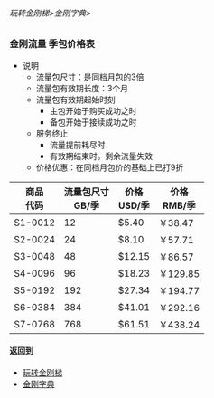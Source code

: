 ###### 玩转金刚梯>金刚字典>
### 金刚流量 季包价格表

- 说明
  - 流量包尺寸：是同档月包的3倍
  - 流量包有效期长度：3个月
  - 流量包有效期起始时刻
    - 主包开始于购买成功之时
    - 备包开始于接续成功之时
  - 服务终止
    - 流量提前耗尽时
    - 有效期结束时。剩余流量失效
  - 价格优惠：在同档月包价的基础上已打9折

|商品<Br>代码|流量包尺寸<Br>GB/季|价格<Br>USD/季|价格<Br>RMB/季|
|-------| ------|-------|----------| 
|S1-0012|     12|  $5.40|   ￥38.47|
|S2-0024|     24|  $8.10|   ￥57.71| 
|S3-0048|     48| $12.15|   ￥86.57| 
|S4-0096|     96| $18.23|  ￥129.85| 
|S5-0192|    192| $27.34|  ￥194.77|
|S6-0384|    384| $41.01|  ￥292.16| 
|S7-0768|    768| $61.51|  ￥438.24| 


#### 返回到
- [玩转金刚梯](https://github.com/a2zitpro/web/blob/master/LadderFree/A.md)
- [金刚字典](https://github.com/a2zitpro/web/blob/master/LadderFree/kkDictionary/KKDictionary.md)
